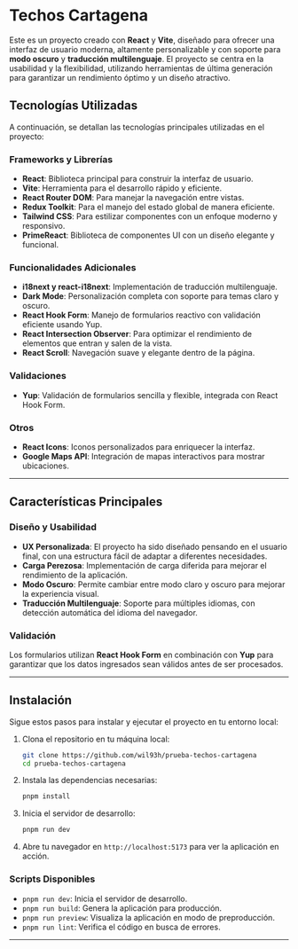 
# Techos Cartagena

Este es un proyecto creado con **React** y **Vite**, diseñado para ofrecer una interfaz de usuario moderna, altamente personalizable y con soporte para **modo oscuro** y **traducción multilenguaje**. El proyecto se centra en la usabilidad y la flexibilidad, utilizando herramientas de última generación para garantizar un rendimiento óptimo y un diseño atractivo.

## Tecnologías Utilizadas

A continuación, se detallan las tecnologías principales utilizadas en el proyecto:

### Frameworks y Librerías
- **React**: Biblioteca principal para construir la interfaz de usuario.
- **Vite**: Herramienta para el desarrollo rápido y eficiente.
- **React Router DOM**: Para manejar la navegación entre vistas.
- **Redux Toolkit**: Para el manejo del estado global de manera eficiente.
- **Tailwind CSS**: Para estilizar componentes con un enfoque moderno y responsivo.
- **PrimeReact**: Biblioteca de componentes UI con un diseño elegante y funcional.

### Funcionalidades Adicionales
- **i18next y react-i18next**: Implementación de traducción multilenguaje.
- **Dark Mode**: Personalización completa con soporte para temas claro y oscuro.
- **React Hook Form**: Manejo de formularios reactivo con validación eficiente usando Yup.
- **React Intersection Observer**: Para optimizar el rendimiento de elementos que entran y salen de la vista.
- **React Scroll**: Navegación suave y elegante dentro de la página.

### Validaciones
- **Yup**: Validación de formularios sencilla y flexible, integrada con React Hook Form.

### Otros
- **React Icons**: Iconos personalizados para enriquecer la interfaz.
- **Google Maps API**: Integración de mapas interactivos para mostrar ubicaciones.

---

## Características Principales

### Diseño y Usabilidad
- **UX Personalizada**: El proyecto ha sido diseñado pensando en el usuario final, con una estructura fácil de adaptar a diferentes necesidades.
- **Carga Perezosa**: Implementación de carga diferida para mejorar el rendimiento de la aplicación.
- **Modo Oscuro**: Permite cambiar entre modo claro y oscuro para mejorar la experiencia visual.
- **Traducción Multilenguaje**: Soporte para múltiples idiomas, con detección automática del idioma del navegador.

### Validación
Los formularios utilizan **React Hook Form** en combinación con **Yup** para garantizar que los datos ingresados sean válidos antes de ser procesados.

---

## Instalación

Sigue estos pasos para instalar y ejecutar el proyecto en tu entorno local:

1. Clona el repositorio en tu máquina local:
   ```bash
   git clone https://github.com/wil93h/prueba-techos-cartagena
   cd prueba-techos-cartagena
   ```

2. Instala las dependencias necesarias:
   ```bash
   pnpm install
   ```

3. Inicia el servidor de desarrollo:
   ```bash
   pnpm run dev
   ```

4. Abre tu navegador en `http://localhost:5173` para ver la aplicación en acción.

### Scripts Disponibles

- `pnpm run dev`: Inicia el servidor de desarrollo.
- `pnpm run build`: Genera la aplicación para producción.
- `pnpm run preview`: Visualiza la aplicación en modo de preproducción.
- `pnpm run lint`: Verifica el código en busca de errores.

---
